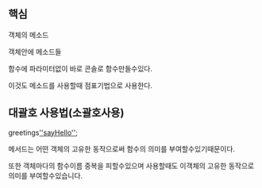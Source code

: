 ## 핵심

객체의 메소드

객체안에 메소드들

함수에 파라미터없이 바로 콘솔로 함수만들수있다.

이것도 메소드를 사용할때 점표기법으로 사용한다.

## 대괄호 사용법(소괄호사용)

greetings[''sayHello''](''codeit'');

메서드는 어떤 객체의 고유한 동작으로써 함수의 의미를 부여할수있기때문이다.

또한 객체마다의 함수이름 중복을 피할수있으며 사용할때도 이객체의 고유한 동작으로 의미를 부여할수있습니다.